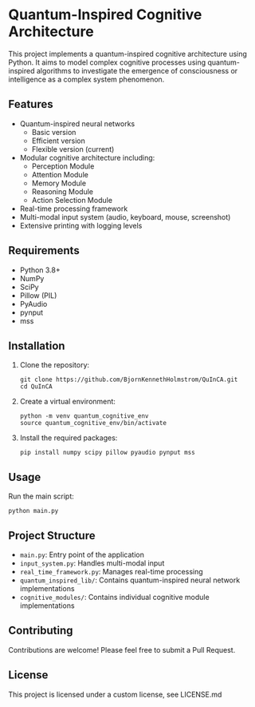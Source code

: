 # Quantum-Inspired Cognitive Architecture

This project implements a quantum-inspired cognitive architecture using Python. It aims to model complex cognitive processes using quantum-inspired algorithms to investigate the emergence of consciousness or intelligence as a complex system phenomenon.

## Features

- Quantum-inspired neural networks
  - Basic version
  - Efficient version
  - Flexible version (current)
- Modular cognitive architecture including:
  - Perception Module
  - Attention Module
  - Memory Module
  - Reasoning Module
  - Action Selection Module
- Real-time processing framework
- Multi-modal input system (audio, keyboard, mouse, screenshot)
- Extensive printing with logging levels

## Requirements

- Python 3.8+
- NumPy
- SciPy
- Pillow (PIL)
- PyAudio
- pynput
- mss

## Installation

1. Clone the repository:
   ```
   git clone https://github.com/BjornKennethHolmstrom/QuInCA.git
   cd QuInCA
   ```

2. Create a virtual environment:
   ```
   python -m venv quantum_cognitive_env
   source quantum_cognitive_env/bin/activate
   ```

3. Install the required packages:
   ```
   pip install numpy scipy pillow pyaudio pynput mss
   ```

## Usage

Run the main script:

```
python main.py
```

## Project Structure

- `main.py`: Entry point of the application
- `input_system.py`: Handles multi-modal input
- `real_time_framework.py`: Manages real-time processing
- `quantum_inspired_lib/`: Contains quantum-inspired neural network implementations
- `cognitive_modules/`: Contains individual cognitive module implementations

## Contributing

Contributions are welcome! Please feel free to submit a Pull Request.

## License

This project is licensed under a custom license, see LICENSE.md


